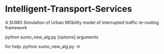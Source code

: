 # Intelligent-Transport-Services
A SUMO Simulation of Urban MObility model of interrupted traffic re-routing framework

python sumo_new_alg.py [options] arguments

for help: python sumo_new_alg.py -h

